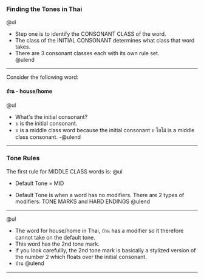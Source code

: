 ### Finding the Tones in Thai
@ul
- Step one is to identify the CONSONANT CLASS of the word.
- The class of the INITIAL CONSONANT determines what class that word takes.
- There are 3 consonant classes each with its own rule set.  
@ulend
---
Consider the following word:
#### บ้าน - house/home 
@ul
- What's the initial consonant?
- บ is the initial consonant.
- บ is a middle class word because the initial consonant บ ใบไม้ is a middle class consonant.
-@ulend
---
### Tone Rules

The first rule for MIDDLE CLASS words is:
@ul
- Default Tone = MID 
+ Default Tone is when a word has no modifiers.  There are 2 types of modifiers: TONE MARKS and HARD ENDINGS
@ulend
---
@ul
- The word for house/home in Thai, บ้าน has a modifier so it therefore cannot take on the default tone.  
- This word has the 2nd tone mark.  
- If you look carefullly, the 2nd tone mark is basically a stylized version of the number 2 which floats over the initial consonant.  
- บ้าน 
@ulend
---
